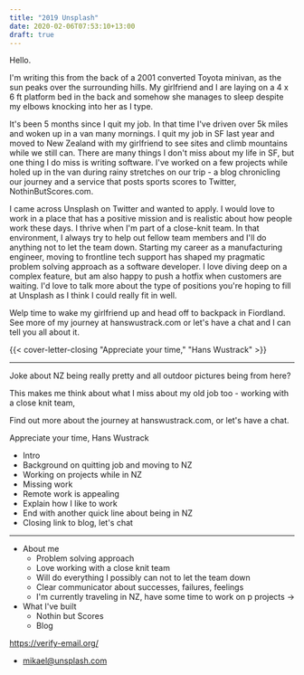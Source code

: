 ```yaml
---
title: "2019 Unsplash"
date: 2020-02-06T07:53:10+13:00
draft: true
---
```


Hello.

I'm writing this from the back of a 2001 converted Toyota minivan, as the sun peaks over the surrounding hills. My girlfriend and I are laying on a 4 x 6 ft platform bed in the back and somehow she manages to sleep despite my elbows knocking into her as I type.

It's been 5 months since I quit my job. In that time I've driven over 5k miles and woken up in a van many mornings. I quit my job in SF last year and moved to New Zealand with my girlfriend to see sites and climb mountains while we still can. There are many things I don't miss about my life in SF, but one thing I do miss is writing software. I've worked on a few projects while holed up in the van during rainy stretches on our trip - a blog chronicling our journey and a service that posts sports scores to Twitter, NothinButScores.com.

I came across Unsplash on Twitter and wanted to apply. I would love to work in a place that has a positive mission and is realistic about how people work these days. I thrive when I'm part of a close-knit team. In that environment, I always try to help out fellow team members and I'll do anything not to let the team down. Starting my career as a manufacturing engineer, moving to frontline tech support has shaped my pragmatic problem solving approach as a software developer. I love diving deep on a complex feature, but am also happy to push a hotfix when customers are waiting. I'd love to talk more about the type of positions you're hoping to fill at Unsplash as I think I could really fit in well.

Welp time to wake my girlfriend up and head off to backpack in Fiordland. See more of my journey at hanswustrack.com or let's have a chat and I can tell you all about it.

{{< cover-letter-closing "Appreciate your time," "Hans Wustrack" >}}

---

Joke about NZ being really pretty and all outdoor pictures being from here?

This makes me think about what I miss about my old job too - working with a close knit team,

Find out more about the journey at hanswustrack.com, or let's have a chat.

Appreciate your time,
Hans Wustrack

- Intro
- Background on quitting job and moving to NZ
- Working on projects while in NZ
- Missing work
- Remote work is appealing
- Explain how I like to work
- End with another quick line about being in NZ
- Closing link to blog, let's chat

---

- About me
    - Problem solving approach
    - Love working with a close knit team
    - Will do everything I possibly can not to let the team down
    - Clear communicator about successes, failures, feelings
    - I'm currently traveling in NZ, have some time to work on p projects ->
- What I've built
    - Nothin but Scores
    - Blog

https://verify-email.org/
- mikael@unsplash.com